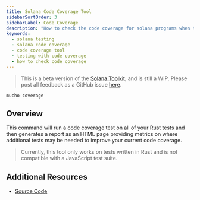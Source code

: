 ```yaml
---
title: Solana Code Coverage Tool
sidebarSortOrder: 3
sidebarLabel: Code Coverage
description: "How to check the code coverage for solana programs when testing"
keywords:
  - solana testing
  - solana code coverage
  - code coverage tool
  - testing with code coverage
  - how to check code coverage
---
```


> This is a beta version of the [Solana Toolkit](/docs/toolkit/index.md), and is
> still a WIP. Please post all feedback as a GitHub issue
> [here](https://github.com/solana-foundation/developer-content/issues/new?title=%5Btoolkit%5D%20).

```shell
mucho coverage
```

## Overview

This command will run a code coverage test on all of your Rust tests and then
generates a report as an HTML page providing metrics on where additional tests
may be needed to improve your current code coverage.

> Currently, this tool only works on tests written in Rust and is not compatible
> with a JavaScript test suite.

## Additional Resources

- [Source Code](https://github.com/LimeChain/zest?tab=readme-ov-file)
